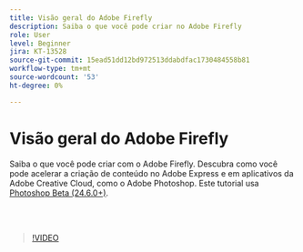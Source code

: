 ```yaml
---
title: Visão geral do Adobe Firefly
description: Saiba o que você pode criar no Adobe Firefly
role: User
level: Beginner
jira: KT-13528
source-git-commit: 15ead51dd12bd972513ddabdfac1730484558b81
workflow-type: tm+mt
source-wordcount: '53'
ht-degree: 0%

---
```


# Visão geral do Adobe Firefly

Saiba o que você pode criar com o Adobe Firefly. Descubra como você pode acelerar a criação de conteúdo no Adobe Express e em aplicativos da Adobe Creative Cloud, como o Adobe Photoshop. Este tutorial usa [Photoshop Beta (24.6.0+)](https://helpx.adobe.com/x-productkb/global/creative-cloud-beta.html).

<br> 

>[!VIDEO](https://video.tv.adobe.com/v/3420929?quality=12&learn=on&hidetitle=true)
